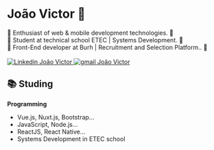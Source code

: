 # João Victor 🤠

🚀 Enthusiast of web & mobile development technologies. 🚀<br>
🚀 Student at technical school ETEC | Systems Development. 🚀<br>
🚀 Front-End developer at Burh | Recruitment and Selection Platform.. 🚀<br><br>
  <a href="https://www.linkedin.com/in/joao-vict0r/">
        <img 
            alt="Linkedin João Victor" 
            src="https://img.shields.io/badge/-João%20Victor-%230077b5?style=flat-square&logo=linkedin">
   </a>
  <a href="mailto:joaovictorcsantos13@gmail.com">
        <img 
            alt="gmail João Victor" 
            src="https://img.shields.io/badge/-joaovictorcsantos13@gmail.com-%23c14438?style=flat-square&logo=gmail&logoColor=white">
   </a>


## :books: Studing


<strong>Programming</strong>
<ul>
  <li>Vue.js, Nuxt.js, Bootstrap...</li>  
  <li>JavaScript, Node.js...</li>
  <li>ReactJS, React Native...</li>
  <li>Systems Development in ETEC school</li>
</ul>
